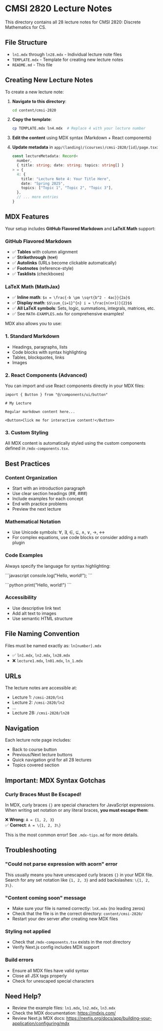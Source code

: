 # CMSI 2820 Lecture Notes

This directory contains all 28 lecture notes for CMSI 2820: Discrete Mathematics for CS.

## File Structure

- `ln1.mdx` through `ln28.mdx` - Individual lecture note files
- `TEMPLATE.mdx` - Template for creating new lecture notes
- `README.md` - This file

## Creating New Lecture Notes

To create a new lecture note:

1. **Navigate to this directory**:

   ```bash
   cd content/cmsi-2820
   ```

2. **Copy the template**:

   ```bash
   cp TEMPLATE.mdx ln4.mdx  # Replace 4 with your lecture number
   ```

3. **Edit the content** using MDX syntax (Markdown + React components)

4. **Update metadata** in `app/(landing)/(courses)/cmsi-2820/[id]/page.tsx`:
   ```typescript
   const lectureMetadata: Record<
     number,
     { title: string; date: string; topics: string[] }
   > = {
     4: {
       title: "Lecture Note 4: Your Title Here",
       date: "Spring 2025",
       topics: ["Topic 1", "Topic 2", "Topic 3"],
     },
     // ... more entries
   }
   ```

## MDX Features

Your setup includes **GitHub Flavored Markdown** and **LaTeX Math** support:

### GitHub Flavored Markdown

- ✅ **Tables** with column alignment
- ✅ **Strikethrough** (~~text~~)
- ✅ **Autolinks** (URLs become clickable automatically)
- ✅ **Footnotes** (reference-style)
- ✅ **Tasklists** (checkboxes)

### LaTeX Math (MathJax)

- ✅ **Inline math**: `$x = \frac{-b \pm \sqrt{b^2 - 4ac}}{2a}$`
- ✅ **Display math**: `$$\sum_{i=1}^{n} i = \frac{n(n+1)}{2}$$`
- ✅ **All LaTeX symbols**: Sets, logic, summations, integrals, matrices, etc.
- ✅ See `MATH-EXAMPLES.mdx` for comprehensive examples!

MDX also allows you to use:

### 1. Standard Markdown

- Headings, paragraphs, lists
- Code blocks with syntax highlighting
- Tables, blockquotes, links
- Images

### 2. React Components (Advanced)

You can import and use React components directly in your MDX files:

```mdx
import { Button } from "@/components/ui/button"

# My Lecture

Regular markdown content here...

<Button>Click me for interactive content!</Button>
```

### 3. Custom Styling

All MDX content is automatically styled using the custom components defined in `/mdx-components.tsx`.

## Best Practices

### Content Organization

- Start with an introduction paragraph
- Use clear section headings (##, ###)
- Include examples for each concept
- End with practice problems
- Preview the next lecture

### Mathematical Notation

- Use Unicode symbols: ∀, ∃, ∈, ⊆, ∧, ∨, →, ↔
- For complex equations, use code blocks or consider adding a math plugin

### Code Examples

Always specify the language for syntax highlighting:

\`\`\`javascript
console.log("Hello, world!");
\`\`\`

\`\`\`python
print("Hello, world!")
\`\`\`

### Accessibility

- Use descriptive link text
- Add alt text to images
- Use semantic HTML structure

## File Naming Convention

Files must be named exactly as: `ln[number].mdx`

- ✅ `ln1.mdx`, `ln2.mdx`, `ln28.mdx`
- ❌ `lecture1.mdx`, `ln01.mdx`, `ln_1.mdx`

## URLs

The lecture notes are accessible at:

- Lecture 1: `/cmsi-2820/ln1`
- Lecture 2: `/cmsi-2820/ln2`
- ...
- Lecture 28: `/cmsi-2820/ln28`

## Navigation

Each lecture note page includes:

- Back to course button
- Previous/Next lecture buttons
- Quick navigation grid for all 28 lectures
- Topics covered section

## Important: MDX Syntax Gotchas

### Curly Braces Must Be Escaped!

In MDX, curly braces `{}` are special characters for JavaScript expressions. When writing set notation or any literal braces, **you must escape them**:

❌ **Wrong**: `A = {1, 2, 3}`  
✅ **Correct**: `A = \{1, 2, 3\}`

This is the most common error! See `.mdx-tips.md` for more details.

## Troubleshooting

### "Could not parse expression with acorn" error

This usually means you have unescaped curly braces `{}` in your MDX file. Search for any set notation like `{1, 2, 3}` and add backslashes: `\{1, 2, 3\}`.

### "Content coming soon" message

- Make sure your file is named correctly: `lnX.mdx` (no leading zeros)
- Check that the file is in the correct directory: `content/cmsi-2820/`
- Restart your dev server after creating new MDX files

### Styling not applied

- Check that `/mdx-components.tsx` exists in the root directory
- Verify Next.js config includes MDX support

### Build errors

- Ensure all MDX files have valid syntax
- Close all JSX tags properly
- Check for unescaped special characters

## Need Help?

- Review the example files: `ln1.mdx`, `ln2.mdx`, `ln3.mdx`
- Check the MDX documentation: https://mdxjs.com/
- Review Next.js MDX docs: https://nextjs.org/docs/app/building-your-application/configuring/mdx
